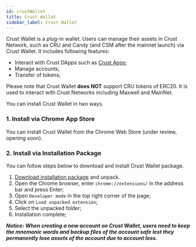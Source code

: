 ```yaml
---
id: crustWallet
title: Crust Wallet
sidebar_label: Crust Wallet
---
```


Crust Wallet is a plug-in wallet. Users can manage their assets in Crust Network, such as CRU and Candy (and CSM after the mainnet launch)  via Crust Wallet. It includes following features:
* Interact with Crust DApps such as [Crust Apps](https://apps.crust.network/#/accounts);
* Manage accounts;
* Transfer of tokens;

Please note that Crust Wallet **does NOT** support CRU tokens of ERC20. It is used to interact with Crust Networks including Maxwell and MainNet.

You can install Crust Wallet in two ways.

### 1. Install via Chrome App Store
You can install Crust Wallet from the Chrome Web Store (under review, opening soon).

### 2. Install via Installation Package 
You can follow steps below to download and install Crust Wallet package.

  1. [Download installation package](https://github.com/crustio/crust-extension/releases/download/v1.0.1/crust-wallet_v1.0.1.zip) and unpack.
  2. Open the Chrome browser, enter `chrome://extensions/` in the address bar and press Enter;
  3. Open `Developer mode` in the top right corner of the page;
  4. Click on `Load unpacked extension`;
  5. Select the unpacked folder;
  6. Installation complete;

***Notice: When creating a new account on Crust Wallet, users need to keep the mnemonic words and backup files of the account safe lest they permanently lose assets of the account due to account loss.***
